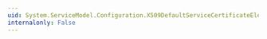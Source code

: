 ```yaml
---
uid: System.ServiceModel.Configuration.X509DefaultServiceCertificateElement.FindValue
internalonly: False
---
```

